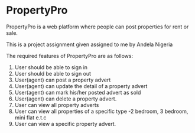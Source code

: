 # PropertyPro
PropertyPro is a web platform where people can post properties for rent or sale.

This is a project assignment given assigned to me by Andela Nigeria

The required features of PropertyPro are as follows:
1. User should be able to sign in
2. User should be able to sign out
3. User(agent) can post a property advert
4. User(agent) can update the detail of a property advert
5. User(agent) can mark his/her posted advert as sold
6. User(agent) can delete a property advert.
7. User can view all property adverts
8. User can view all properties of a specific type -2 bedroom, 3 bedroom, mini flat e.t.c
9. User can view a specific property advert.


